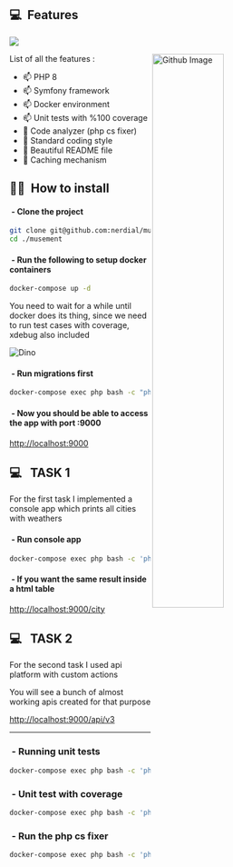 


 
## 💻 &nbsp;Features



<img src="https://user-images.githubusercontent.com/73097560/115834477-dbab4500-a447-11eb-908a-139a6edaec5c.gif">


List of all the features : 
<img width="50%" align="right" alt="Github Image" src="https://raw.githubusercontent.com/onimur/.github/master/.resources/git-header.svg" />

- 📫 PHP 8 
- 📫 Symfony framework
- 📫 Docker environment
- 📫 Unit tests with %100 coverage
- 💬 Code analyzer (php cs fixer)
- 💬 Standard coding style
- 💬 Beautiful README file
- 💬 Caching mechanism



 
## 👨‍💻 &nbsp;How to install 



#### &nbsp;-  Clone the project


```bash
git clone git@github.com:nerdial/musement.git
cd ./musement
```

#### &nbsp;- Run the following to setup docker containers

```bash
docker-compose up -d
```

You need to wait for a while until docker does its thing, since we need to run test cases with coverage, xdebug also included

![Dino](https://github.com/sourabmaity/sourabmaity/blob/main/dino.gif)

#### &nbsp;- Run migrations first

```bash
docker-compose exec php bash -c "php bin/console doctrine:migration:migrate --no-interaction"
```

#### &nbsp;- Now you should be able to access the app with port :9000

[http://localhost:9000](http://localhost:9000)


 ## 💻 &nbsp; TASK 1
 
For the first task I implemented a console app which prints all cities with weathers 


#### &nbsp;- Run console app 

```bash
docker-compose exec php bash -c 'php bin/console app:crawl'
```

#### &nbsp;- If you want the same result inside a html table 

[http://localhost:9000/city](http://localhost:9000/city)


 ## 💻 &nbsp; TASK 2

For the second task I used api platform with custom actions 



You will see a bunch of almost working apis created for that purpose

[http://localhost:9000/api/v3](http://localhost:9000/api/v3)



<hr>

### &nbsp;- Running unit tests 

```bash
docker-compose exec php bash -c 'php ./vendor/bin/phpunit'
```

### &nbsp;- Unit test with coverage

```bash
docker-compose exec php bash -c 'php ./vendor/bin/phpunit --coverage-text'
```

### &nbsp;- Run the php cs fixer 

```bash
docker-compose exec php bash -c 'php ./vendor/bin/php-cs-fixer fix'
```

